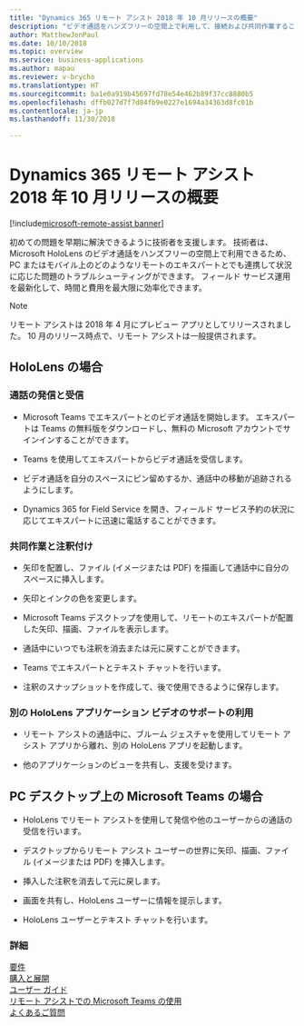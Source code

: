 ```yaml
---
title: "Dynamics 365 リモート アシスト 2018 年 10 月リリースの概要"
description: "ビデオ通話をハンズフリーの空間上で利用して、接続および共同作業することができます。"
author: MatthewJonPaul
ms.date: 10/10/2018
ms.topic: overview
ms.service: business-applications
ms.author: mapau
ms.reviewer: v-brycho
ms.translationtype: HT
ms.sourcegitcommit: ba1e0a919b45697fd78e54e462b89f37cc8880b5
ms.openlocfilehash: dffb027d7f7d84fb9e0227e1694a34363d8fc01b
ms.contentlocale: ja-jp
ms.lasthandoff: 11/30/2018

---
```


# <a name="overview-of-dynamics-365-remote-assist-october-18-release"></a>Dynamics 365 リモート アシスト 2018 年 10 月リリースの概要

[!include[microsoft-remote-assist banner](../../includes/microsoft-remote-assist.md)]

初めての問題を早期に解決できるように技術者を支援します。 技術者は、Microsoft HoloLens のビデオ通話をハンズフリーの空間上で利用できるため、PC またはモバイル上のどのようなリモートのエキスパートとでも連携して状況に応じた問題のトラブルシューティングができます。 フィールド サービス運用を最新化して、時間と費用を最大限に効率化できます。


> [!NOTE]
> リモート アシストは 2018 年 4 月にプレビュー アプリとしてリリースされました。 10 月のリリース時点で、リモート アシストは一般提供されます。

## <a name="on-hololens"></a>HoloLens の場合

### <a name="make-and-receive-calls"></a>通話の発信と受信

-   Microsoft Teams でエキスパートとのビデオ通話を開始します。 エキスパートは Teams の無料版をダウンロードし、無料の Microsoft アカウントでサインインすることができます。

-   Teams を使用してエキスパートからビデオ通話を受信します。

-   ビデオ通話を自分のスペースにピン留めするか、通話中の移動が追跡されるようにします。

-   Dynamics 365 for Field Service を開き、フィールド サービス予約の状況に応じてエキスパートに迅速に電話することができます。

### <a name="collaborate-and-annotate"></a>共同作業と注釈付け

-   矢印を配置し、ファイル (イメージまたは PDF) を描画して通話中に自分のスペースに挿入します。

-   矢印とインクの色を変更します。

-   Microsoft Teams デスクトップを使用して、リモートのエキスパートが配置した矢印、描画、ファイルを表示します。

-   通話中にいつでも注釈を消去または元に戻すことができます。

-   Teams でエキスパートとテキスト チャットを行います。

-   注釈のスナップショットを作成して、後で使用できるように保存します。

### <a name="get-assistance-in-another-hololens-application-video"></a>別の HoloLens アプリケーション ビデオのサポートの利用

-   リモート アシストの通話中に、ブルーム ジェスチャを使用してリモート アシスト アプリから離れ、別の HoloLens アプリを起動します。

-   他のアプリケーションのビューを共有し、支援を受けます。

## <a name="in-microsoft-teams-on-a-pc-desktop"></a>PC デスクトップ上の Microsoft Teams の場合

-   HoloLens でリモート アシストを使用して発信や他のユーザーからの通話の受信を行います。

-   デスクトップからリモート アシスト ユーザーの世界に矢印、描画、ファイル (イメージまたは PDF) を挿入します。

-   挿入した注釈を消去して元に戻します。

-   画面を共有し、HoloLens ユーザーに情報を提示します。

-   HoloLens ユーザーとテキスト チャットを行います。


### <a name="more-information"></a>詳細
[要件](https://docs.microsoft.com/dynamics365/mixed-reality/remote-assist/requirements) <br>
[購入と展開](https://docs.microsoft.com/dynamics365/mixed-reality/licensing/buy-and-deploy) <br>
[ユーザー ガイド](https://docs.microsoft.com/dynamics365/mixed-reality/remote-assist/user-guide) <br>
[リモート アシストでの Microsoft Teams の使用](https://docs.microsoft.com/dynamics365/mixed-reality/remote-assist/use-microsoft-teams-with-remote-assist) <br>
[よくあるご質問](https://docs.microsoft.com/dynamics365/mixed-reality/remote-assist/faq)


